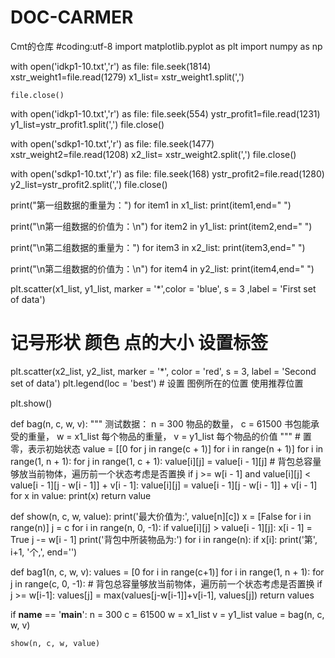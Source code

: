 # DOC-CARMER
Cmt的仓库
#coding:utf-8
import matplotlib.pyplot as plt
import numpy as np



with open('idkp1-10.txt','r') as file:
    file.seek(1814)
    xstr_weight1=file.read(1279)
    x1_list= xstr_weight1.split(',')
    
    file.close()
    
with open('idkp1-10.txt','r') as file:
    file.seek(554)
    ystr_profit1=file.read(1231)
    y1_list=ystr_profit1.split(',')
    file.close()

with open('sdkp1-10.txt','r') as file:
    file.seek(1477)
    xstr_weight2=file.read(1208)
    x2_list= xstr_weight2.split(',')
    file.close()
    
with open('sdkp1-10.txt','r') as file:
    file.seek(168)
    ystr_profit2=file.read(1280)
    y2_list=ystr_profit2.split(',')
    file.close()

print("第一组数据的重量为：")
for item1 in x1_list:
    print(item1,end=" ")

print("\n第一组数据的价值为：\n")
for item2 in y1_list:
    print(item2,end=" ")

print("\n第二组数据的重量为：")
for item3 in x2_list:
    print(item3,end=" ")

print("\n第二组数据的价值为：\n")
for item4 in y2_list:
    print(item4,end=" ")


plt.scatter(x1_list, y1_list, marker = '*',color = 'blue', s = 3 ,label = 'First set of data')
#                   记号形状       颜色           点的大小    设置标签
plt.scatter(x2_list, y2_list, marker = '*', color = 'red', s = 3, label = 'Second set of data')
plt.legend(loc = 'best')    # 设置 图例所在的位置 使用推荐位置

plt.show()


def bag(n, c, w, v):
    """
    测试数据：
    n = 300  物品的数量，
    c = 61500 书包能承受的重量，
    w = x1_list 每个物品的重量，
    v = y1_list 每个物品的价值
    """
    # 置零，表示初始状态
    value = [[0 for j in range(c + 1)] for i in range(n + 1)]
    for i in range(1, n + 1):
        for j in range(1, c + 1):
            value[i][j] = value[i - 1][j]
            # 背包总容量够放当前物体，遍历前一个状态考虑是否置换
            if j >= w[i - 1] and value[i][j] < value[i - 1][j - w[i - 1]] + v[i - 1]:
                value[i][j] = value[i - 1][j - w[i - 1]] + v[i - 1]
    for x in value:
        print(x)
    return value

def show(n, c, w, value):
    print('最大价值为:', value[n][c])
    x = [False for i in range(n)]
    j = c
    for i in range(n, 0, -1):
        if value[i][j] > value[i - 1][j]:
            x[i - 1] = True
            j -= w[i - 1]
    print('背包中所装物品为:')
    for i in range(n):
        if x[i]:
            print('第', i+1, '个,', end='')

def bag1(n, c, w, v):
    values = [0 for i in range(c+1)]
    for i in range(1, n + 1):
        for j in range(c, 0, -1):
            # 背包总容量够放当前物体，遍历前一个状态考虑是否置换
            if j >= w[i-1]:
                values[j] = max(values[j-w[i-1]]+v[i-1], values[j])
    return values


if __name__ == '__main__':
    n = 300
    c = 61500
    w = x1_list
    v = y1_list
    value = bag(n, c, w, v)
    
    
    show(n, c, w, value)
   


  
